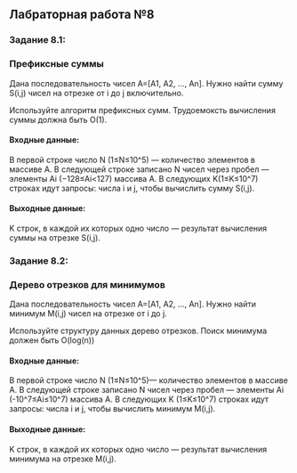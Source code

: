 ## Лабраторная работа №8

### Задание 8.1:

### Префиксные суммы
Дана последовательность чисел A=[A1, A2, ..., An]. Нужно найти сумму S(i,j) чисел на отрезке от i до j включительно.

Используйте алгоритм префиксных сумм. Трудоемоксть вычисления суммы должна быть O(1).

#### Входные данные:
В первой строке число N (1≤N≤10^5) — количество элементов в массиве A. В следующей строке записано N чисел через пробел — элементы Ai (−128≤Ai<127) массива A. В следующих K(1≤K≤10^7) строках идут запросы: числа i и j, чтобы вычислить сумму S(i,j).
#### Выходные данные:
K строк, в каждой их которых одно число — результат вычисления суммы на отрезке S(i,j).

### Задание 8.2:

### Дерево отрезков для минимумов
Дана последовательность чисел A=[A1, A2, ..., An]. Нужно найти минимум M(i,j) чисел на отрезке от i до j.

Используйте структуру данных дерево отрезков. Поиск минимума должен быть O(log(n))

#### Входные данные:
В первой строке число N (1≤N≤10^5)— количество элементов в массиве A. В следующей строке записано N чисел через пробел — элементы Ai (-10^7≤Ai≤10^7) массива A. В следующих K (1≤K≤10^7) строках идут запросы: числа i и j, чтобы вычислить минимум M(i,j).

#### Выходные данные:
K строк, в каждой их которых одно число — результат вычисления минимума на отрезке M(i,j).

